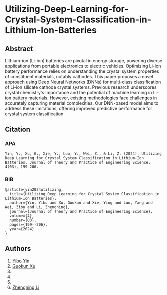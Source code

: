 # Utilizing-Deep-Learning-for-Crystal-System-Classification-in-Lithium-Ion-Batteries



## Abstract
Lithium-ion (Li-ion) batteries are pivotal in energy storage, powering diverse applications from portable electronics to electric vehicles. Optimizing Li-ion battery performance relies on understanding the crystal system properties of constituent materials, notably cathodes. This paper proposes a novel approach using Deep Neural Networks (DNNs) for multi-class classification of Li-ion silicate cathode crystal systems. Previous research underscores crystal chemistry's importance and the potential of machine learning in Li-ion battery materials. However, existing methodologies face challenges in accurately capturing material complexities. Our DNN-based model aims to address these limitations, offering improved predictive performance for crystal system classification.

## Citation
### APA
```
Yin, Y., Xu, G., Xie, Y., Luo, Y., Wei, Z., & Li, Z. (2024). Utilizing Deep Learning for Crystal System Classification in Lithium-Ion Batteries. Journal of Theory and Practice of Engineering Science, 4(03), 199-206.
```

### BIB
```
@article{yin2024utilizing,
  title={Utilizing Deep Learning for Crystal System Classification in Lithium-Ion Batteries},
  author={Yin, Yibo and Xu, Guokun and Xie, Ying and Luo, Yang and Wei, Zibu and Li, Zhengning},
  journal={Journal of Theory and Practice of Engineering Science},
  volume={4},
  number={03},
  pages={199--206},
  year={2024}
}
```
## Authors
1. [Yibo Yin](https://github.com/yincodeman) 
2. [Guokun Xu](https://github.com/Matthewave)
3. 
4. 
5. 
6. [Zhengning Li](https://github.com/jim9586)
